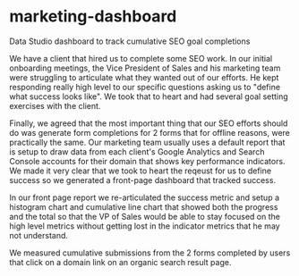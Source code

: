 # marketing-dashboard
Data Studio dashboard to track cumulative SEO goal completions 

We have a client that hired us to complete some SEO work. In our initial onboarding meetings, the Vice President of Sales and his marketing team were struggling to articulate what they wanted out of our efforts. He kept responding really high level to our specific questions asking us to "define what success looks like". We took that to heart and had several goal setting exercises with the client. 

Finally, we agreed that the most important thing that our SEO efforts should do was generate form completions for 2 forms that for offline reasons, were practically the same. Our marketing team usually uses a default report that is setup to draw data from each client's Google Analytics and Search Console accounts for their domain that shows key performance indicators. We made it very clear that we took to heart the reqeust for us to define success so we generated a front-page dashboard that tracked success.

In our front page report we re-articulated the success metric and setup a histogram chart and cumulative line chart that showed both the progress and the total so that the VP of Sales would be able to stay focused on the high level metrics without getting lost in the indicator metrics that he may not understand.

We measured cumulative submissions from the 2 forms completed by users that click on a domain link on an organic search result page.

